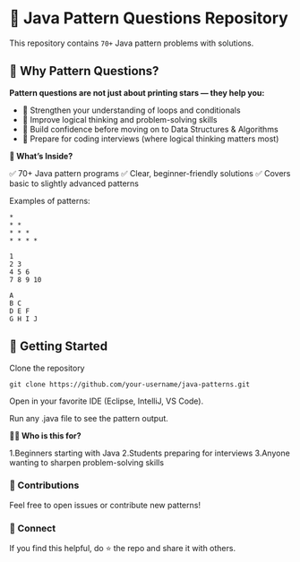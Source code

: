 # 🎯 Java Pattern Questions Repository

This repository contains `70+` Java pattern problems with solutions.

## 📌 Why Pattern Questions?

**Pattern questions are not just about printing stars — they help you:**

- 🔹 Strengthen your understanding of loops and conditionals  
- 🔹 Improve logical thinking and problem-solving skills  
- 🔹 Build confidence before moving on to Data Structures & Algorithms  
- 🔹 Prepare for coding interviews (where logical thinking matters most)  


**📂 What’s Inside?**

✅ 70+ Java pattern programs
✅ Clear, beginner-friendly solutions
✅ Covers basic to slightly advanced patterns

Examples of patterns:
```
*
* *
* * *
* * * *
```
```
1
2 3
4 5 6
7 8 9 10
```
```
A
B C
D E F
G H I J
```

## 🚀 Getting Started

Clone the repository
```
git clone https://github.com/your-username/java-patterns.git
```

Open in your favorite IDE (Eclipse, IntelliJ, VS Code).

Run any .java file to see the pattern output.

**👩‍💻 Who is this for?**

1.Beginners starting with Java
2.Students preparing for interviews
3.Anyone wanting to sharpen problem-solving skills

### 🤝 Contributions

Feel free to open issues or contribute new patterns!

### 🔗 Connect

If you find this helpful, do ⭐ the repo and share it with others.
